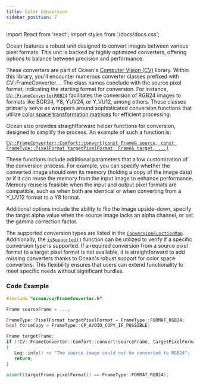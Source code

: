 ```yaml
---
title: Color Conversion
sidebar_position: 7
---
```


import React from 'react';
import styles from '/docs/docs.css';

Ocean features a robust unit designed to convert images between various pixel formats. This unit is backed by highly optimized converters, offering options to balance between precision and performance.

These converters are part of Ocean's [Computer Vision (CV)](https://github.com/facebookresearch/ocean/tree/a3214f8223b9b31b4cbde2a647199fdcf33342f8/impl/ocean/cv) library. Within this library, you'll encounter numerous converter classes prefixed with CV::FrameConverter.... The class names conclude with the source pixel format, indicating the starting format for conversion. For instance, [`CV::FrameConverterRGB24`](https://github.com/facebookresearch/ocean/blob/v1.0.0/impl/ocean/cv/FrameConverterRGB24.h#L27) facilitates the conversion of RGB24 images to formats like BGR24, Y8, YUV24, or Y_VU12, among others. These classes primarily serve as wrappers around sophisticated conversion functions that utilize [color space transformation matrices](https://github.com/facebookresearch/ocean/blob/v1.0.0/impl/ocean/cv/FrameConverterRGB24.h#L576) for efficient processing.

Ocean also provides straightforward helper functions for conversion, designed to simplify the process. An example of such a function is:

[`CV::FrameConverter::Comfort::convert(const Frame& source, const FrameType::PixelFormat targetPixelFormat, Frame& target, ...)`](https://github.com/facebookresearch/ocean/blob/v1.0.0/impl/ocean/cv/FrameConverter.h#L714)

These functions include additional parameters that allow customization of the conversion process. For example, you can specify whether the converted image should own its memory (holding a copy of the image data) or if it can reuse the memory from the input image to enhance performance. Memory reuse is feasible when the input and output pixel formats are compatible, such as when both are identical or when converting from a Y_UV12 format to a Y8 format.

Additional options include the ability to flip the image upside-down, specify the target alpha value when the source image lacks an alpha channel, or set the gamma correction factor.

The supported conversion types are listed in the [`ConversionFunctionMap`](https://github.com/facebookresearch/ocean/blob/v1.0.0/impl/ocean/cv/FrameConverter.cpp#L166). Additionally, the [`isSupported()`](https://github.com/facebookresearch/ocean/blob/v1.0.0/impl/ocean/cv/FrameConverter.h#L633) function can be utilized to verify if a specific conversion type is supported. If a required conversion from a source pixel format to a target pixel format is not available, it is straightforward to add missing converters thanks to Ocean's robust support for color space converters. This flexibility ensures that users can extend functionality to meet specific needs without significant hurdles.

### Code Example

```cpp
#include "ocean/cv/FrameConverter.h"

Frame sourceFrame = ...;

FrameType::PixelFormat targetPixelFormat = FrameType::FORMAT_RGB24;
bool forceCopy = FrameType::CP_AVOID_COPY_IF_POSSIBLE;

Frame targetFrame;
if (!CV::FrameConverter::Comfort::convert(sourceFrame, targetPixelFormat, targetFrame, forceCopy))
{
   Log::info() << "The source image could not be converted to RGB24";
   return;
}

assert(targetFrame.pixelFormat() == FrameType::FORMAT_RGB24);
```
